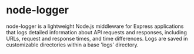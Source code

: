 # node-logger
node-logger is a lightweight Node.js middleware for Express applications that logs detailed information about API requests and responses, including URLs, request and response times, and time differences. Logs are saved in customizable directories within a base 'logs' directory.
